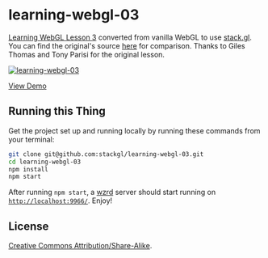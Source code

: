 # learning-webgl-03

[Learning WebGL Lesson 3](http://learningwebgl.com/blog/?p=239) converted from
vanilla WebGL to use [stack.gl](http://stack.gl). You can find the original's source
[here](https://github.com/gpjt/webgl-lessons/blob/master/lesson03/index.html)
for comparison. Thanks to Giles Thomas and Tony Parisi for the original lesson.

[![learning-webgl-03](http://imgur.com/WrIBbcS.png)](http://stack.gl/learning-webgl-03)

[View Demo](http://stack.gl/learning-webgl-03)

## Running this Thing

Get the project set up and running locally by running these commands from your
terminal:

``` bash
git clone git@github.com:stackgl/learning-webgl-03.git
cd learning-webgl-03
npm install
npm start
```

After running `npm start`, a [wzrd](https://github.com/maxogden/wzrd) server
should start running on [`http://localhost:9966/`](http://localhost:9966/).
Enjoy!

## License

[Creative Commons Attribution/Share-Alike](http://creativecommons.org/licenses/by-sa/3.0/).
